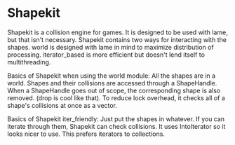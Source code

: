 # Shapekit

Shapekit is a collision engine for games. It is designed to be used with lame, but that isn't necessary.
Shapekit contains two ways for interacting with the shapes.
world is designed with lame in mind to maximize distribution of processing.
iterator_based is more efficient but doesn't lend itself to multithreading.

Basics of Shapekit when using the world module:
All the shapes are in a world. Shapes and their collisions are accessed through a ShapeHandle.
When a ShapeHandle goes out of scope, the corresponding shape is also removed. (drop is cool like that).
To reduce lock overhead, it checks all of a shape's collisions at once as a vector.

Basics of Shapekit iter_friendly:
Just put the shapes in whatever.
If you can iterate through them, Shapekit can check collisions.
It uses IntoIterator so it looks nicer to use.
This prefers iterators to collections.
